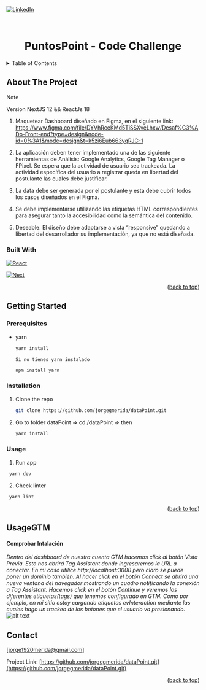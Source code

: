 <a name="readme-top"></a>

[![LinkedIn][linkedin-shield]][linkedin-url]

<!-- PROJECT LOGO -->
<br />
<div align="center">

  <h1 align="center">PuntosPoint - Code Challenge</h1>

</div>

<!-- TABLE OF CONTENTS -->
<details>
  <summary>Table of Contents</summary>
  <ol>
    <li>
      <a href="#about-the-project">About The Project</a>
      <ul>
        <li><a href="#built-with">Built With</a></li>
      </ul>
    </li>
    <li>
      <a href="#getting-started">Getting Started</a>
      <ul>
        <li><a href="#prerequisites">Prerequisites</a></li>
        <li><a href="#installation">Installation</a></li>
        <li><a href="#Usage">Usage</a></li>
      </ul>
    </li>
    <li><a href="#UsageGTM">GTM</a></li>
    <li><a href="#license">License</a></li>
    <li><a href="#contact">Contact</a></li>
  </ol>
</details>

<!-- ABOUT THE PROJECT -->

## About The Project

> [!NOTE]
> Version NextJS 12 && ReactJs 18

1. Maquetear Dashboard diseñado en Figma, en el siguiente link:
   https://www.figma.com/file/DYVhRceKMd5TiSSXveLhxw/Desaf%C3%ADo-Front-end?type=design&node-id=0%3A1&mode=design&t=k5zi6Eub663yqRJC-1

2. La aplicación deben tener implementado una de las siguiente herramientas de
   Análisis: Google Analytics, Google Tag Manager o FPixel. Se espera que la
   actividad de usuario sea trackeada. La actividad específica del usuario a registrar
   queda en libertad del postulante las cuales debe justificar.

3. La data debe ser generada por el postulante y esta debe cubrir todos los casos
   diseñados en el Figma.

4. Se debe implementarse utilizando las etiquetas HTML correspondientes para
   asegurar tanto la accesibilidad como la semántica del contenido.

5. Deseable: El diseño debe adaptarse a vista “responsive” quedando a libertad del
   desarrollador su implementación, ya que no está diseñada.

### Built With

[![React][next.js]][next-url]

[![Next][react.js]][react-url]

<p align="right">(<a href="#readme-top">back to top</a>)</p>

<!-- GETTING STARTED -->

## Getting Started

### Prerequisites

- yarn

  ```sh
  yarn install
  ```

  `Si no tienes yarn instalado`

  ```sh
  npm install yarn
  ```

### Installation

1. Clone the repo

   ```sh
   git clone https://github.com/jorgegmerida/dataPoint.git

   ```

2. Go to folder dataPoint => cd /dataPoint => then

   ```sh
   yarn install
   ```

### Usage

1. Run app

```sh
 yarn dev

```

2. Check linter

```sh
 yarn lint

```

<p align="right">(<a href="#readme-top">back to top</a>)</p>

## UsageGTM

#### Comprobar Intalación

_Dentro del dashboard de nuestra cuenta GTM hacemos click al botón Vista Previa.
Esto nos abrirá Tag Assistant donde ingresaremos la URL a conectar. En mi caso utilice http://localhost:3000 pero claro se puede poner un dominio también.
Al hacer click en el botón Connect se abrirá una nueva ventana del navegador mostrando un cuadro notificando la conexión a Tag Assistant.
Hacemos click en el botón Continue y veremos los diferentes etiquetas(tags) que tenemos configurado en GTM. Como por ejemplo, en mi sitio estoy cargando etiquetas evInteraction mediante las cuales hago un trackeo de los botones que el usuario va presionando._
![alt text](https://github.com/jorgegmerida/dataPoint/assets/54645251/c111a83f-cbc0-4642-9bfd-09b8a9cac78e)

<!-- CONTACT -->

## Contact

[jorge1920merida@gmail.com]

Project Link: [https://github.com/jorgegmerida/dataPoint.git](https://github.com/jorgegmerida/dataPoint.git)

<p align="right">(<a href="#readme-top">back to top</a>)</p>

[linkedin-shield]: https://img.shields.io/badge/-LinkedIn-black.svg?style=for-the-badge&logo=linkedin&colorB=555
[linkedin-url]: https://www.linkedin.com/in/jgmerida/
[react.js]: https://img.shields.io/badge/React-20232A?style=for-the-badge&logo=react&logoColor=61DAFB
[react-url]: https://reactjs.org/
[next-url]: https://nextjs.org/
[next.js]: https://img.shields.io/badge/next.js-000000?style=for-the-badge&logo=nextdotjs&logoColor=white
